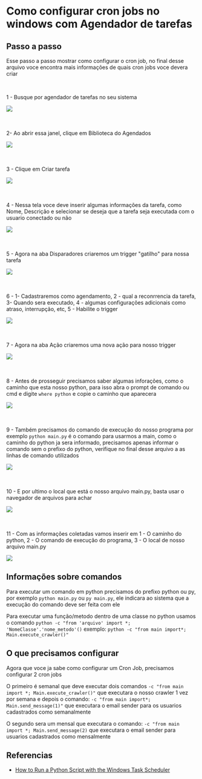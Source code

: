 <h1>Como configurar cron jobs no windows com Agendador de tarefas</h1>

<h2>Passo a passo</h2>
<p>Esse passo a passo mostrar como configurar o cron job, no final desse arquivo voce encontra mais informações de quais cron jobs voce devera criar</p>
</br>
<p>1 - Busque por agendador de tarefas no seu sistema</p>
<img src="src/1.png" />
</br></br></br>
<p>2- Ao abrir essa janel, clique em Biblioteca do Agendados</p>
<img src="src/2.png"/>
</br></br></br>
<p>3 - Clique em Criar tarefa</p>
<img src="src/3.png"/>
</br></br></br>
<p>4 - Nessa tela voce deve inserir algumas informações da tarefa, como Nome, Descrição e selecionar se deseja que a tarefa seja executada com o usuario conectado ou não</p>
<img src="src/4.png"/>
</br></br></br>
<p>5 - Agora na aba Disparadores criaremos um trigger "gatilho" para nossa tarefa</p>
<img src="src/5.png"/>
</br></br></br>
<p>6 - 1- Cadastraremos como agendamento, 2 - qual a reconrrencia da tarefa, 3- Quando sera executado, 4 - algumas configurações adicionais como atraso, interrupção, etc, 5 - Habilite o trigger</p>
<img src="src/6.png"/>
</br></br></br>
<p>7 - Agora na aba Ação criaremos uma nova ação para nosso trigger</p>
<img src="src/7.png"/>
</br></br></br>
<p>8 - Antes de prosseguir precisamos saber algumas inforações, como o caminho que esta nosso python, para isso abra o prompt de comando ou cmd e digite <code>where python</code> e copie o caminho que aparecera</p>
<img src="src/8.1.png"/>
</br></br></br>
<p>9 - Também precisamos do comando de execução do nosso programa por exemplo <code>python main.py</code> é o comando para usarmos a main, como o caminho do python ja sera informado, precisamos apenas informar o comando sem o prefixo do python, verifique no final desse arquivo a as linhas de comando utilizados</p>
<img src="src/8.2.png"/>
</br></br></br>
<p>10 - E por ultimo o local que está o nosso arquivo main.py, basta usar o navegador de arquivos para achar</p>
<img src="src/8.3.png"/>
</br></br></br>
<p>11 - Com as informações coletadas vamos inserir em 1 - O caminho do python, 2 - O comando de execução do programa, 3 - O local de nosso arquivo main.py</p>
<img src="src/8.png">
</br>

<h2>Informações sobre comandos</h2>

<p>Para executar um comando em python precisamos do prefixo python ou py, por exemplo <code>python main.py</code> ou  <code>py main.py</code>, ele indicara ao sistema que a execução do comando deve ser feita com ele</p>
<p>Para executar uma função/metodo dentro de uma classe no python usamos o comando <code>python -c "from 'arquivo' import *; 'NomeClasse'.'nome_metodo'()</code> exemplo: <code>python -c "from main import*; Main.execute_crawler()"</code>

<h2>O que precisamos configurar</h2>

<p>Agora que voce ja sabe como configurar um Cron Job, precisamos configurar 2 cron jobs</p>
<p>O primeiro é semanal que deve executar dois comandos <code>-c "from main import *; Main.execute_crawler()"</code> que executara o nosso crawler 1 vez por semana e depois o comando: <code>-c "from main import*; Main.send_message(1)"</code> que executara o email sender para os usuarios cadastrados como semanalmente</p>
<p>O segundo sera um mensal que executara o comando: <code>-c "from main import *; Main.send_message(2)</code> que executara o email sender para usuarios cadastrados como mensalmente</p>

<h2>Referencias</h2>

<ul>
<li><a href="https://www.youtube.com/watch?v=4n2fC97MNac">How to Run a Python Script with the Windows Task Scheduler</a></li>
</ul>
